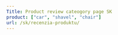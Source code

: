 ```yaml
---
Title: Product review cateogory page SK
product: ["car", "shavel", "chair"]
url: /sk/recenzia-produktu/
---
```

